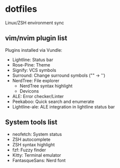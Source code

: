 # dotfiles
Linux/ZSH environment sync

## vim/nvim plugin list 

Plugins installed via Vundle:
- Lightline: Status bar
- Rose-Pine: Theme
- Signify: VCS symbols
- Surround: Change surround symbols ("" -> '')
- NerdTree: File explorer
    - NerdTree syntax highlight
    - Devicons
- ALE: Error checker/Linter
- Peekaboo: Quick search and enumerate
- Lightline-ale: ALE integration in lightline status bar

## System tools list
- neofetch: System status
- ZSH autocomplete
- ZSH syntax highlight
- fzf: Fuzzy finder
- Kitty: Terminal emulator
- FantasqueSans: Nerd font
